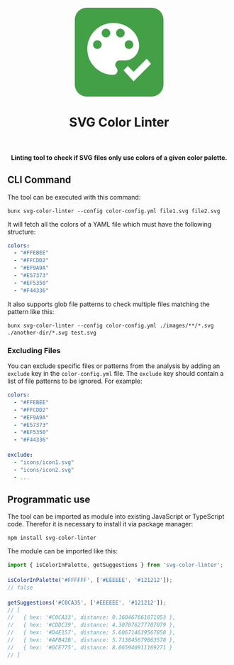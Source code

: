 <h1 align="center">
  <br>
    <img src="https://github.com/PKief/svg-color-linter/raw/main/logo.png" alt="logo" width="200">
  <br><br>
  SVG Color Linter
  <br>
  <br>
</h1>

<h4 align="center">Linting tool to check if SVG files only use colors of a given color palette.</h4>

## CLI Command

The tool can be executed with this command:

```
bunx svg-color-linter --config color-config.yml file1.svg file2.svg
```

It will fetch all the colors of a YAML file which must have the following structure:

```yaml
colors:
  - "#FFEBEE"
  - "#FFCDD2"
  - "#EF9A9A"
  - "#E57373"
  - "#EF5350"
  - "#F44336"
```

It also supports glob file patterns to check multiple files matching the pattern like this:

```
bunx svg-color-linter --config color-config.yml ./images/**/*.svg ./another-dir/*.svg test.svg
```

### Excluding Files

You can exclude specific files or patterns from the analysis by adding an `exclude` key in the `color-config.yml` file. The `exclude` key should contain a list of file patterns to be ignored. For example:

```yaml
colors:
  - "#FFEBEE"
  - "#FFCDD2"
  - "#EF9A9A"
  - "#E57373"
  - "#EF5350"
  - "#F44336"

exclude:
  - "icons/icon1.svg"
  - "icons/icon2.svg"
  - ...
```

## Programmatic use

The tool can be imported as module into existing JavaScript or TypeScript code. Therefor it is necessary to install it via package manager:

```
npm install svg-color-linter
```

The module can be imported like this:

```ts
import { isColorInPalette, getSuggestions } from 'svg-color-linter';

isColorInPalette('#FFFFFF', ['#EEEEEE', '#121212']);
// false

getSuggestions('#C0CA35', ['#EEEEEE', '#121212']);
// [
//   { hex: '#C0CA33', distance: 0.160467661071053 },
//   { hex: '#CDDC39', distance: 4.307076277707079 },
//   { hex: '#D4E157', distance: 5.606714639567858 },
//   { hex: '#AFB42B', distance: 5.713845679863578 },
//   { hex: '#DCE775', distance: 8.065940911169271 }
// ]
```
